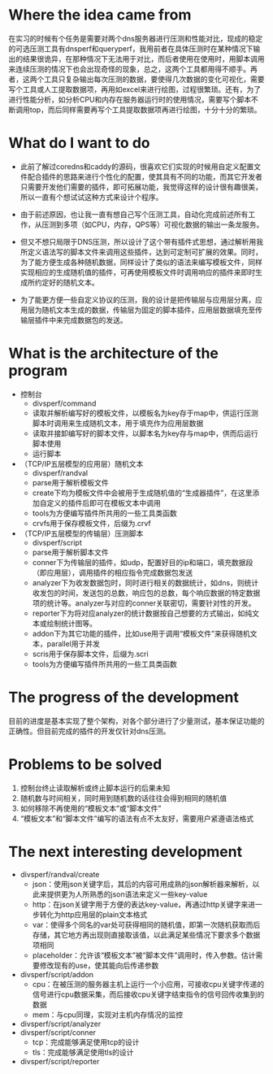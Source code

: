 # Where the idea came from

​		在实习的时候有个任务是需要对两个dns服务器进行压测和性能对比，现成的稳定的可选压测工具有dnsperf和queryperf，我用前者在具体压测时在某种情况下输出的结果很诡异，在那种情况下无法用于对比，而后者使用在使用时，用脚本调用来连续压测的情况下也会出现奇怪的现象，总之，这两个工具都用得不顺手。再者，这两个工具只复杂输出每次压测的数据，要使得几次数据的变化可视化，需要写个工具或人工提取数据项，再用如excel来进行绘图，过程很繁琐。还有，为了进行性能分析，如分析CPU和内存在服务器运行时的使用情况，需要写个脚本不断调用top，而后同样需要再写个工具提取数据项再进行绘图，十分十分的繁琐。

# What do I want to do

* 此前了解过coredns和caddy的源码，很喜欢它们实现的时候用自定义配置文件配合插件的思路来进行个性化的配置，使其具有不同的功能，而其它开发者只需要开发他们需要的插件，即可拓展功能，我觉得这样的设计很有趣很美，所以一直有个想试试这种方式来设计个程序。

* 由于前述原因，也让我一直有想自己写个压测工具，自动化完成前述所有工作，从压测到多项（如CPU，内存，QPS等）可视化数据的输出一条龙服务。
* 但又不想只局限于DNS压测，所以设计了这个带有插件式思想，通过解析用我所定义语法写的脚本文件来调用这些插件，达到可定制可扩展的效果。同时，为了能方便生成各种随机数据，同样设计了类似的语法来编写模板文件，同样实现相应的生成随机值的插件，可再使用模板文件时调用响应的插件来即时生成所约定好的随机文本。
* 为了能更方便一些自定义协议的压测，我的设计是把传输层与应用层分离，应用层为随机文本生成的数据，传输层为固定的脚本插件，应用层数据填充至传输层插件中来完成数据包的发送。

# What is the architecture of the program

* 控制台
  * divsperf/command
  * 读取并解析编写好的模板文件，以模板名为key存于map中，供运行压测脚本时调用来生成随机文本，用于填充作为应用层数据
  * 读取并接卸编写好的脚本文件，以脚本名为key存与map中，供而后运行脚本使用
  * 运行脚本
* （TCP/IP五层模型的应用层）随机文本
  * divsperf/randval
  * parse用于解析模板文件
  * create下均为模板文件中会被用于生成随机值的“生成器插件”，在这里添加自定义的插件后即可在模板文本中调用
  * tools为方便编写插件所共用的一些工具类函数
  * crvfs用于保存模板文件，后缀为.crvf
* （TCP/IP五层模型的传输层）压测脚本
  * divsperf/script
  * parse用于解析脚本文件
  * conner下为传输层的插件，如udp，配置好目的ip和端口，填充数据段（即应用层），调用插件的相应指令完成数据包发送
  * analyzer下为收发数据包时，同时进行相关的数据统计，如dns，则统计收发包的时间，发送包的总数，响应包的总数，每个响应数据的特定数据项的统计等。analyzer与对应的conner关联密切，需要针对性的开发。
  * reporter下为将对应analyzer的统计数据按自己想要的方式输出，如纯文本或绘制统计图等。
  * addon下为其它功能的插件，比如use用于调用“模板文件”来获得随机文本，parallel用于并发
  * scris用于保存脚本文件，后缀为.scri
  * tools为方便编写插件所共用的一些工具类函数

# The progress of the development

目前的进度是基本实现了整个架构，对各个部分进行了少量测试，基本保证功能的正确性。但目前完成的插件的开发仅针对dns压测。

# Problems to be solved

1. 控制台终止读取解析或终止脚本运行的后果未知
2. 随机数与时间相关，同时用到随机数的话往往会得到相同的随机值
3. 如何移除不再使用的“模板文本”或“脚本文件”
4. “模板文本”和“脚本文件”编写的语法有点不太友好，需要用户紧遵语法格式

# The next interesting development

* divsperf/randval/create
  * json：使用json关键字后，其后的内容可用成熟的json解析器来解析，以此来提供更为人所熟悉的json语法来定义一些key-value
  * http：在json关键字用于方便的表达key-value，再通过http关键字来进一步转化为http应用层的plain文本格式
  * var：使得多个同名的var处可获得相同的随机值，即第一次随机获取而后存储，其它地方再出现则直接取该值，以此满足某些情况下要求多个数据项相同
  * placeholder：允许该“模板文本”被“脚本文件”调用时，传入参数。估计需要修改现有的use，使其能向后传递参数
* divsperf/script/addon
  * cpu：在被压测的服务器主机上运行一个小应用，可接收cpu关键字传递的信号进行cpu数据采集，而后接收cpu关键字结束指令的信号回传收集到的数据
  * mem：与cpu同理，实现对主机内存情况的监控
* divsperf/script/analyzer
* divsperf/script/conner
  * tcp：完成能够满足使用tcp的设计
  * tls：完成能够满足使用tls的设计
* divsperf/script/reporter